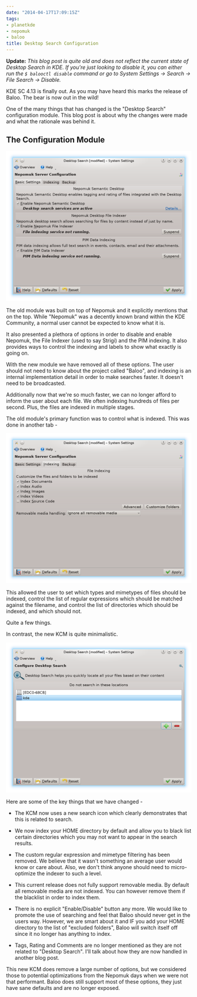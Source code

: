 ```yaml
---
date: "2014-04-17T17:09:15Z"
tags:
- planetkde
- nepomuk
- baloo
title: Desktop Search Configuration
---
```


**Update:** *This blog post is quite old and does not reflect the current state of Desktop Search in KDE. If you're just looking to disable it, you can either run the `$ balooctl disable` command or go to System Settings -> Search -> File Search -> Disable.*

KDE SC 4.13 is finally out. As you may have heard this marks the release of Baloo. The bear is now out in the wild!

One of the many things that has changed is the "Desktop Search" configuration module. This blog post is about why the changes were made and what the rationale was behind it.

## The Configuration Module

![Main Nepomuk Configuration](/blog/images/2014/04/17/nepomuk_kcm1.png)

The old module was built on top of Nepomuk and it explicitly mentions that on the top. While "Nepomuk" was a decently known brand within the KDE Community, a normal user cannot be expected to know what it is.

It also presented a plethora of options in order to disable and enable Nepomuk, the File Indexer (used to say Strigi) and the PIM indexing. It also provides ways to control the indexing and labels to show what exactly is going on.

With the new module we have removed all of these options. The user should not need to know about the project called "Baloo", and indexing is an internal implementation detail in order to make searches faster. It doesn't need to be broadcasted.

Additionally now that we're so much faster, we can no longer afford to inform the user about each file. We often indexing hundreds of files per second. Plus, the files are indexed in multiple stages.

The old module's primary function was to control what is indexed. This was done in another tab -

![Nepomuk Indexing Configuration](/blog/images/2014/04/17/nepomuk_kcm2.png)

This allowed the user to set which types and mimetypes of files should be indexed, control the list of regular expressions which should be matched against the filename, and control the list of directories which should be indexed, and which should not.

Quite a few things. 

In contrast, the new KCM is quite minimalistic.

![Baloo KCM](/blog/images/2014/04/17/baloo_kcm.png)

Here are some of the key things that we have changed -

* The KCM now uses a new search icon which clearly demonstrates that this is related to search.

* We now index your HOME directory by default and allow you to black list certain directories which you may not want to appear in the search results.

* The custom regular expression and mimetype filtering has been removed. We believe that it wasn't something an average user would know or care about. Also, we don't think anyone should need to micro-optimize the indexer to such a level.

* This current release does not fully support removable media. By default all removable media are not indexed. You can however remove them if the blacklist in order to index them.

* There is no explicit "Enable/Disable" button any more. We would like to promote the use of searching and feel that Baloo should never get in the users way. However, we are smart about it and IF you add your HOME directory to the list of "excluded folders", Baloo will switch itself off since it no longer has anything to index.

* Tags, Rating and Comments are no longer mentioned as they are not related to "Desktop Search". I'll talk about how they are now handled in another blog post.

This new KCM does remove a large number of options, but we considered those to potential optimizations from the Nepomuk days when we were not that performant. Baloo does still support most of these options, they just have sane defaults and are no longer exposed.